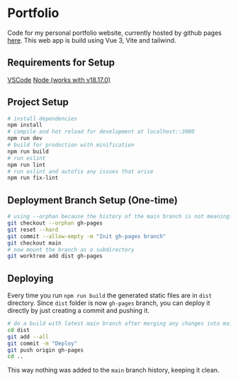 # Portfolio

Code for my personal portfolio website, currently hosted by github pages [here](https://nikkipelchat.github.io/Portfolio/). This web app is build using Vue 3, Vite and tailwind.

## Requirements for Setup

[VSCode](https://code.visualstudio.com/)
[Node (works with v18.17.0)](https://nodejs.org/en/download)

## Project Setup

``` bash
# install dependencies
npm install
# compile and hot reload for development at localhost::3000
npm run dev
# build for production with minification
npm run build
# run eslint
npm run lint
# run eslint and autofix any issues that arise
npm run fix-lint
```

## Deployment Branch Setup (One-time)

``` bash
# using --orphan because the history of the main branch is not meaningful to deploy
git checkout --orphan gh-pages
git reset --hard
git commit --allow-empty -m "Init gh-pages branch"
git checkout main
# now mount the branch as a subdirectory
git worktree add dist gh-pages
```

## Deploying

Every time you run `npm run build` the generated static files are in `dist` directory.
Since `dist` folder is now `gh-pages` branch, you can deploy it directly by just creating a commit and pushing it.

``` bash
# do a build with latest main branch after merging any changes into main - npm run build
cd dist
git add --all
git commit -m "Deploy"
git push origin gh-pages
cd ..
```

This way nothing was added to the `main` branch history, keeping it clean.
